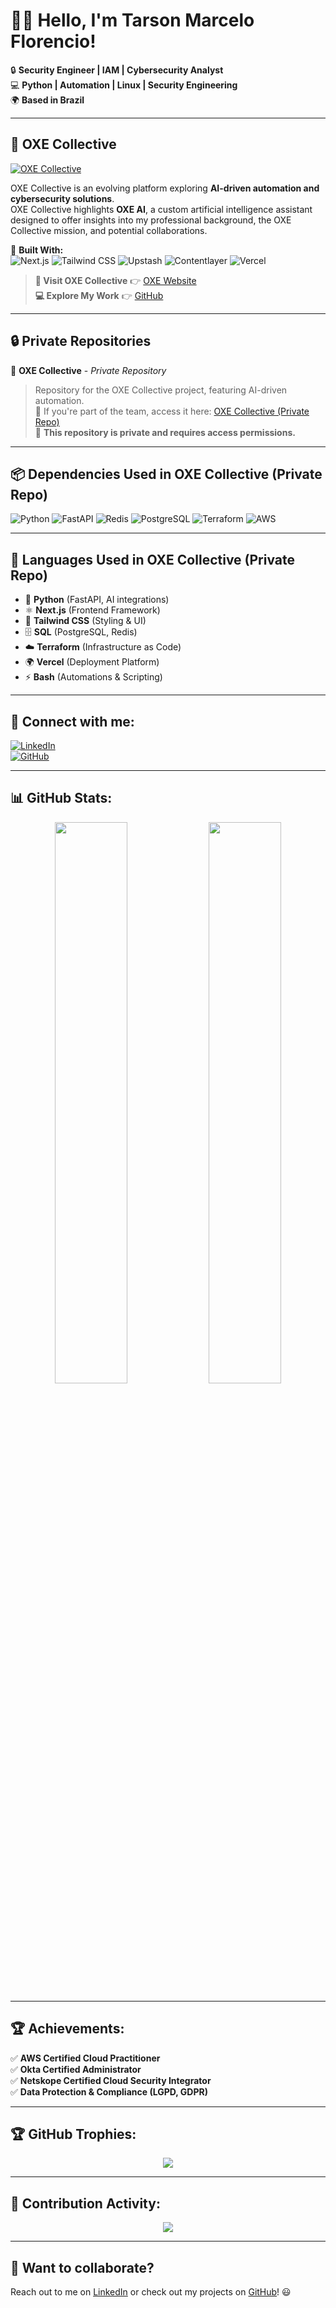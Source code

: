 # 👋🏿 Hello, I'm Tarson Marcelo Florencio!  

🔒 **Security Engineer | IAM | Cybersecurity Analyst**  
💻 **Python | Automation | Linux | Security Engineering**  
🌍 **Based in Brazil**  

---

## 🚀 OXE Collective  
[![OXE Collective](https://i.imgur.com/2ocoeAo.png)](https://www.oxecollective.com)

OXE Collective is an evolving platform exploring **AI-driven automation and cybersecurity solutions**.  
OXE Collective highlights **OXE AI**, a custom artificial intelligence assistant designed to offer insights into my professional background, the OXE Collective mission, and potential collaborations.  

🚀 **Built With:**  
![Next.js](https://img.shields.io/badge/Next.js-000000?style=flat&logo=next.js&logoColor=white)
![Tailwind CSS](https://img.shields.io/badge/Tailwind_CSS-38B2AC?style=flat&logo=tailwind-css&logoColor=white)
![Upstash](https://img.shields.io/badge/Upstash-05D362?style=flat&logo=upstash&logoColor=white)
![Contentlayer](https://img.shields.io/badge/Contentlayer-FF5733?style=flat&logo=contentlayer&logoColor=white)
![Vercel](https://img.shields.io/badge/Vercel-000000?style=flat&logo=vercel&logoColor=white)

> **🔗 Visit OXE Collective** 👉 [OXE Website](https://www.oxecollective.com)  
> **💻 Explore My Work** 👉 [GitHub](https://github.com/florenciotarson)  

---

## 🔒 Private Repositories  
🚀 **OXE Collective** - *Private Repository*  
> Repository for the OXE Collective project, featuring AI-driven automation.  
> 🚀 If you're part of the team, access it here: [OXE Collective (Private Repo)](https://github.com/florenciotarson/oxecollective/tree/dev)  
> 🔐 **This repository is private and requires access permissions.**

---

## 📦 Dependencies Used in OXE Collective (Private Repo)
![Python](https://img.shields.io/badge/Python-3.9-blue?style=flat&logo=python)
![FastAPI](https://img.shields.io/badge/FastAPI-0.95-green?style=flat&logo=fastapi)
![Redis](https://img.shields.io/badge/Redis-Cache-red?style=flat&logo=redis)
![PostgreSQL](https://img.shields.io/badge/PostgreSQL-Database-blue?style=flat&logo=postgresql)
![Terraform](https://img.shields.io/badge/Terraform-IaC-purple?style=flat&logo=terraform)
![AWS](https://img.shields.io/badge/AWS-Cloud-orange?style=flat&logo=amazon-aws)

---

## 🚀 Languages Used in OXE Collective (Private Repo)
- 🐍 **Python** (FastAPI, AI integrations)
- ⚛️ **Next.js** (Frontend Framework)
- 🎨 **Tailwind CSS** (Styling & UI)
- 🗄️ **SQL** (PostgreSQL, Redis)
- ☁️ **Terraform** (Infrastructure as Code)
- 🌍 **Vercel** (Deployment Platform)
- ⚡ **Bash** (Automations & Scripting)

---

## 🔗 Connect with me:
[![LinkedIn](https://img.shields.io/badge/LinkedIn-Profile-blue?style=flat&logo=linkedin)](https://www.linkedin.com/in/tarsonmarceloflorencio)  
[![GitHub](https://img.shields.io/badge/GitHub-Profile-black?style=flat&logo=github)](https://github.com/florenciotarson)  

---

## 📊 GitHub Stats:
<p align="center">
  <img src="https://github-readme-stats.vercel.app/api?username=florenciotarson&show_icons=true&theme=dark" width="48%">
  <img src="https://github-readme-streak-stats.herokuapp.com/?user=florenciotarson&theme=dark" width="48%">
</p>

---

## 🏆 Achievements:
✅ **AWS Certified Cloud Practitioner**  
✅ **Okta Certified Administrator**  
✅ **Netskope Certified Cloud Security Integrator**  
✅ **Data Protection & Compliance (LGPD, GDPR)**  

---

## 🏆 GitHub Trophies:
<p align="center">
  <img src="https://github-profile-trophy.vercel.app/?username=florenciotarson&theme=onedark&no-bg=true&margin-w=5">
</p>

---

## 🐍 Contribution Activity:
<p align="center">
  <img src="https://github.com/florenciotarson/florenciotarson/blob/output/github-contribution-grid-snake.svg">
</p>

---

## 🚀 Want to collaborate?
Reach out to me on [LinkedIn](https://www.linkedin.com/in/tarsonmarceloflorencio) or check out my projects on [GitHub](https://github.com/florenciotarson)! 😃
